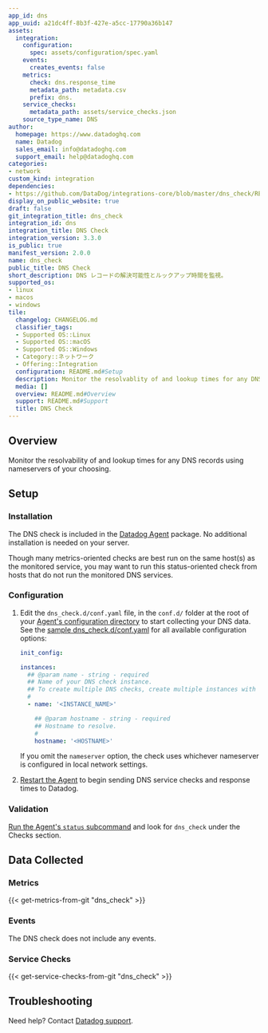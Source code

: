 ```yaml
---
app_id: dns
app_uuid: a21dc4ff-8b3f-427e-a5cc-17790a36b147
assets:
  integration:
    configuration:
      spec: assets/configuration/spec.yaml
    events:
      creates_events: false
    metrics:
      check: dns.response_time
      metadata_path: metadata.csv
      prefix: dns.
    service_checks:
      metadata_path: assets/service_checks.json
    source_type_name: DNS
author:
  homepage: https://www.datadoghq.com
  name: Datadog
  sales_email: info@datadoghq.com
  support_email: help@datadoghq.com
categories:
- network
custom_kind: integration
dependencies:
- https://github.com/DataDog/integrations-core/blob/master/dns_check/README.md
display_on_public_website: true
draft: false
git_integration_title: dns_check
integration_id: dns
integration_title: DNS Check
integration_version: 3.3.0
is_public: true
manifest_version: 2.0.0
name: dns_check
public_title: DNS Check
short_description: DNS レコードの解決可能性とルックアップ時間を監視。
supported_os:
- linux
- macos
- windows
tile:
  changelog: CHANGELOG.md
  classifier_tags:
  - Supported OS::Linux
  - Supported OS::macOS
  - Supported OS::Windows
  - Category::ネットワーク
  - Offering::Integration
  configuration: README.md#Setup
  description: Monitor the resolvablity of and lookup times for any DNS record.
  media: []
  overview: README.md#Overview
  support: README.md#Support
  title: DNS Check
---
```


<!--  SOURCED FROM https://github.com/DataDog/integrations-core -->


## Overview

Monitor the resolvability of and lookup times for any DNS records using nameservers of your choosing.

## Setup

### Installation

The DNS check is included in the [Datadog Agent][1] package. No additional installation is needed on your server.

Though many metrics-oriented checks are best run on the same host(s) as the monitored service, you may want to run this status-oriented check from hosts that do not run the monitored DNS services.

### Configuration

1. Edit the `dns_check.d/conf.yaml` file, in the `conf.d/` folder at the root of your [Agent's configuration directory][2] to start collecting your DNS data.
   See the [sample dns_check.d/conf.yaml][3] for all available configuration options:

   ```yaml
   init_config:

   instances:
     ## @param name - string - required
     ## Name of your DNS check instance.
     ## To create multiple DNS checks, create multiple instances with unique names.
     #
     - name: '<INSTANCE_NAME>'

       ## @param hostname - string - required
       ## Hostname to resolve.
       #
       hostname: '<HOSTNAME>'
   ```

    If you omit the `nameserver` option, the check uses whichever nameserver is configured in local network settings.

2. [Restart the Agent][4] to begin sending DNS service checks and response times to Datadog.

### Validation

[Run the Agent's `status` subcommand][5] and look for `dns_check` under the Checks section.

## Data Collected

### Metrics
{{< get-metrics-from-git "dns_check" >}}


### Events

The DNS check does not include any events.

### Service Checks
{{< get-service-checks-from-git "dns_check" >}}


## Troubleshooting

Need help? Contact [Datadog support][8].


[1]: https://app.datadoghq.com/account/settings/agent/latest
[2]: https://docs.datadoghq.com/ja/agent/guide/agent-configuration-files/#agent-configuration-directory
[3]: https://github.com/DataDog/integrations-core/blob/master/dns_check/datadog_checks/dns_check/data/conf.yaml.example
[4]: https://docs.datadoghq.com/ja/agent/guide/agent-commands/#start-stop-and-restart-the-agent
[5]: https://docs.datadoghq.com/ja/agent/guide/agent-commands/#agent-status-and-information
[6]: https://github.com/DataDog/integrations-core/blob/master/dns_check/metadata.csv
[7]: https://github.com/DataDog/integrations-core/blob/master/dns_check/assets/service_checks.json
[8]: https://docs.datadoghq.com/ja/help/